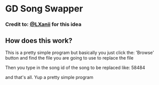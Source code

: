# GD Song Swapper
### Credit to: [@LXanii](https://www.github.com/LXanii) for this idea

## How does this work?
This is a pretty simple program but basically you just click the: 'Browse' button and find the file you are going to use to replace the file

Then you type in the song id of the song to be replaced like: 58484

and that's all. Yup a pretty simple program
